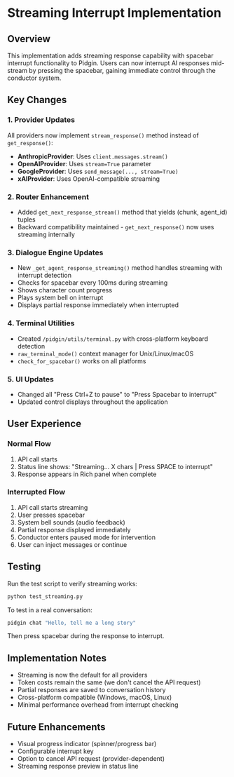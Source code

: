 # Streaming Interrupt Implementation

## Overview
This implementation adds streaming response capability with spacebar interrupt functionality to Pidgin. Users can now interrupt AI responses mid-stream by pressing the spacebar, gaining immediate control through the conductor system.

## Key Changes

### 1. Provider Updates
All providers now implement `stream_response()` method instead of `get_response()`:
- **AnthropicProvider**: Uses `client.messages.stream()` 
- **OpenAIProvider**: Uses `stream=True` parameter
- **GoogleProvider**: Uses `send_message(..., stream=True)`
- **xAIProvider**: Uses OpenAI-compatible streaming

### 2. Router Enhancement
- Added `get_next_response_stream()` method that yields (chunk, agent_id) tuples
- Backward compatibility maintained - `get_next_response()` now uses streaming internally

### 3. Dialogue Engine Updates
- New `_get_agent_response_streaming()` method handles streaming with interrupt detection
- Checks for spacebar every 100ms during streaming
- Shows character count progress
- Plays system bell on interrupt
- Displays partial response immediately when interrupted

### 4. Terminal Utilities
- Created `/pidgin/utils/terminal.py` with cross-platform keyboard detection
- `raw_terminal_mode()` context manager for Unix/Linux/macOS
- `check_for_spacebar()` works on all platforms

### 5. UI Updates
- Changed all "Press Ctrl+Z to pause" to "Press Spacebar to interrupt"
- Updated control displays throughout the application

## User Experience

### Normal Flow
1. API call starts
2. Status line shows: "Streaming... X chars | Press SPACE to interrupt"
3. Response appears in Rich panel when complete

### Interrupted Flow
1. API call starts streaming
2. User presses spacebar
3. System bell sounds (audio feedback)
4. Partial response displayed immediately
5. Conductor enters paused mode for intervention
6. User can inject messages or continue

## Testing

Run the test script to verify streaming works:
```bash
python test_streaming.py
```

To test in a real conversation:
```bash
pidgin chat "Hello, tell me a long story"
```

Then press spacebar during the response to interrupt.

## Implementation Notes

- Streaming is now the default for all providers
- Token costs remain the same (we don't cancel the API request)
- Partial responses are saved to conversation history
- Cross-platform compatible (Windows, macOS, Linux)
- Minimal performance overhead from interrupt checking

## Future Enhancements

- Visual progress indicator (spinner/progress bar)
- Configurable interrupt key
- Option to cancel API request (provider-dependent)
- Streaming response preview in status line